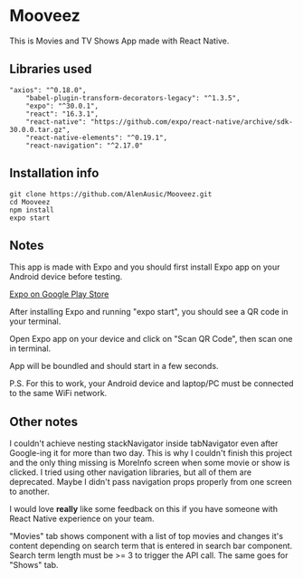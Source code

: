 # Mooveez

This is Movies and TV Shows App made with React Native.

## Libraries used

```
"axios": "^0.18.0",
    "babel-plugin-transform-decorators-legacy": "^1.3.5",
    "expo": "^30.0.1",
    "react": "16.3.1",
    "react-native": "https://github.com/expo/react-native/archive/sdk-30.0.0.tar.gz",
    "react-native-elements": "^0.19.1",
    "react-navigation": "^2.17.0"
```

## Installation info

```
git clone https://github.com/AlenAusic/Mooveez.git
cd Mooveez
npm install
expo start
```

## Notes

This app is made with Expo and you should first install Expo app on your Android device before testing.

[Expo on Google Play Store](https://play.google.com/store/apps/details?id=host.exp.exponent&hl=en_US)

After installing Expo and running "expo start", you should see a QR code in your terminal.

Open Expo app on your device and click on "Scan QR Code", then scan one in terminal.

App will be boundled and should start in a few seconds.

P.S. For this to work, your Android device and laptop/PC must be connected to the same WiFi network. 

## Other notes

I couldn't achieve nesting stackNavigator inside tabNavigator even after Google-ing it for more than two day. This is why I couldn't finish this project and the only thing missing is MoreInfo screen when some movie or show is clicked. I tried using other navigation libraries, but all of them are deprecated. Maybe I didn't pass navigation props properly from one screen to another. 

I would love **really** like some feedback on this if you have someone with React Native experience on your team.

"Movies" tab shows component with a list of top movies and changes it's content depending on search term that is entered in search bar component. Search term length must be >= 3 to trigger the API call. The same goes for "Shows" tab.